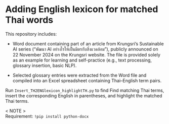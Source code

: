 # Adding English lexicon for matched Thai words

This repository includes:
* Word document containing part of an article from Krungsri’s Sustainable AI series (“พัฒนา AI อย่างไรให้เป็นมิตรกับสิ่งแวดล้อม”), publicly announced on 22 November 2024 on the Krungsri website. 
The file is provided solely as an example for learning and self-practice (e.g., text processing, glossary insertion, basic NLP).

* Selected glossary entries were extracted from the Word file and compiled into an Excel spreadsheet containing Thai–English term pairs.

Run `Insert_TH2ENGlexicon_highlightTH.py` to find Find matching Thai terms, insert the corresponding English in parentheses, and highlight the matched Thai terms.
 
< NOTE > \
Requirement: `!pip install python-docx`

